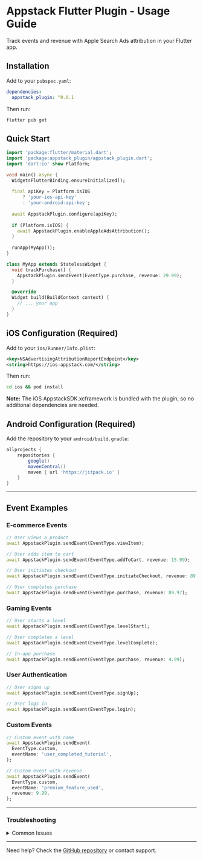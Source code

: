 # Appstack Flutter Plugin - Usage Guide

Track events and revenue with Apple Search Ads attribution in your Flutter app.

## Installation

Add to your `pubspec.yaml`:

```yaml
dependencies:
  appstack_plugin: ^0.0.1
```

Then run:

```bash
flutter pub get
```

## Quick Start

```dart
import 'package:flutter/material.dart';
import 'package:appstack_plugin/appstack_plugin.dart';
import 'dart:io' show Platform;

void main() async {
  WidgetsFlutterBinding.ensureInitialized();
  
  final apiKey = Platform.isIOS 
      ? 'your-ios-api-key' 
      : 'your-android-api-key';
  
  await AppstackPlugin.configure(apiKey);
  
  if (Platform.isIOS) {
    await AppstackPlugin.enableAppleAdsAttribution();
  }
  
  runApp(MyApp());
}

class MyApp extends StatelessWidget {
  void trackPurchase() {
    AppstackPlugin.sendEvent(EventType.purchase, revenue: 29.99);
  }

  @override
  Widget build(BuildContext context) {
    // ... your app
  }
}
```

## iOS Configuration (Required)

Add to your `ios/Runner/Info.plist`:

```xml
<key>NSAdvertisingAttributionReportEndpoint</key>
<string>https://ios-appstack.com/</string>
```

Then run:

```bash
cd ios && pod install
```

**Note:** The iOS AppstackSDK.xcframework is bundled with the plugin, so no additional dependencies are needed.

## Android Configuration (Required)

Add the repository to your `android/build.gradle`:

```gradle
allprojects {
    repositories {
        google()
        mavenCentral()
        maven { url 'https://jitpack.io' }
    }
}
```

---

## Event Examples

### E-commerce Events

```dart
// User views a product
await AppstackPlugin.sendEvent(EventType.viewItem);

// User adds item to cart
await AppstackPlugin.sendEvent(EventType.addToCart, revenue: 15.99);

// User initiates checkout
await AppstackPlugin.sendEvent(EventType.initiateCheckout, revenue: 89.97);

// User completes purchase
await AppstackPlugin.sendEvent(EventType.purchase, revenue: 89.97);
```

### Gaming Events

```dart
// User starts a level
await AppstackPlugin.sendEvent(EventType.levelStart);

// User completes a level
await AppstackPlugin.sendEvent(EventType.levelComplete);

// In-app purchase
await AppstackPlugin.sendEvent(EventType.purchase, revenue: 4.99);
```

### User Authentication

```dart
// User signs up
await AppstackPlugin.sendEvent(EventType.signUp);

// User logs in
await AppstackPlugin.sendEvent(EventType.login);
```

### Custom Events

```dart
// Custom event with name
await AppstackPlugin.sendEvent(
  EventType.custom, 
  eventName: 'user_completed_tutorial',
);

// Custom event with revenue
await AppstackPlugin.sendEvent(
  EventType.custom, 
  eventName: 'premium_feature_used',
  revenue: 9.99,
);
```

---

### Troubleshooting

<details>
<summary>Common Issues</summary>

**iOS: Package not linked:**
```bash
cd ios && pod install
flutter clean
flutter pub get
```

**Events not tracking:**
- Check if `configure()` was called with correct API key
- Verify iOS Info.plist configuration
- Verify Android build.gradle has the correct repository

**Apple Search Ads not working:**
- Requires iOS 14.3+
- App must be from App Store/TestFlight
- Attribution data appears after 24-48 hours

**Wrong revenue values:**
```dart
// ✅ Use decimal dollars
await AppstackPlugin.sendEvent(EventType.purchase, revenue: 29.99);

// ✅ Convert cents to dollars  
final cents = 2999;
await AppstackPlugin.sendEvent(EventType.purchase, revenue: cents / 100);
```

**Platform-specific code:**
```dart
import 'dart:io' show Platform;

// Only enable Apple Ads Attribution on iOS
if (Platform.isIOS) {
  await AppstackPlugin.enableAppleAdsAttribution();
}

// Use different API keys per platform
final apiKey = Platform.isIOS 
    ? 'ios-api-key' 
    : 'android-api-key';
await AppstackPlugin.configure(apiKey);
```
</details>

---

Need help? Check the [GitHub repository](https://github.com/appstack-tech/appstack-flutter-sdk) or contact support.
